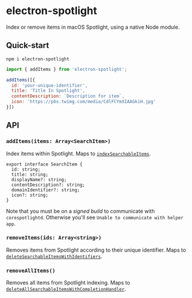 # electron-spotlight
Index or remove items in macOS Spotlight, using a native Node module.

## Quick-start

```
npm i electron-spotlight
```

``` js
import { addItems } from 'electron-spotlight';

addItems([{
  id: 'your-unique-identifier',
  title: 'Title In Spotlight',
  contentDescription: `Description for item`,
  icon: 'https://pbs.twimg.com/media/CdlFCYmXIAAGkiH.jpg'
}])
```

## API

### `addItems(items: Array<SearchItem>)`
Index items within Spotlight. Maps to [`indexSearchableItems`](https://developer.apple.com/documentation/corespotlight/cssearchableindex/1620333-indexsearchableitems?language=objc).

```
export interface SearchItem {
  id: string;
  title: string;
  displayName?: string;
  contentDescription?: string;
  domainIdentifier?: string;
  icon?: string;
}
```

Note that you must be on a _signed build_ to communicate with `corespotlightd`. Otherwise you'll see `Unable to communicate with helper app`.

### `removeItems(ids: Array<string>)`
Removes items from Spotlight according to their unique identifier. Maps to [`deleteSearchableItemsWithIdentifiers`](https://developer.apple.com/documentation/corespotlight/cssearchableindex/1620337-deletesearchableitemswithidentif?language=objc).

### `removeAllItems()`
Removes all items from Spotlight indexing. Maps to [`deleteAllSearchableItemsWithCompletionHandler`](https://developer.apple.com/documentation/corespotlight/cssearchableindex/1620342-deleteallsearchableitemswithcomp?language=objc).
